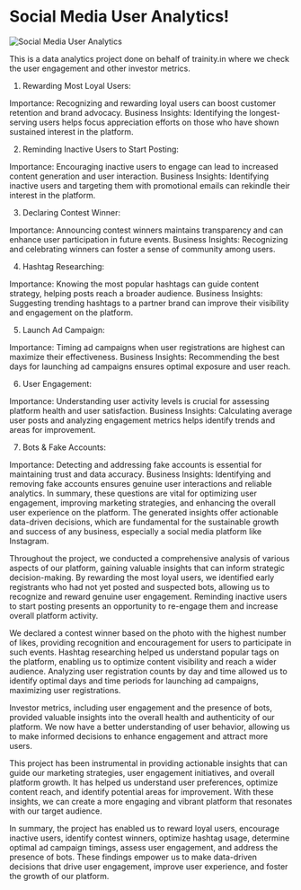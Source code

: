 # Social Media User Analytics!
![Social Media User Analytics](https://github.com/santasish/InstagramUserAnalytics/assets/112464173/6bd7af5d-ff0e-4565-ac93-8fbe4e7158a8)



This is a data analytics project done on behalf of trainity.in where we check the user engagement and other investor metrics.

1. Rewarding Most Loyal Users:

Importance: Recognizing and rewarding loyal users can boost customer retention and brand advocacy.
Business Insights: Identifying the longest-serving users helps focus appreciation efforts on those who have shown sustained interest in the platform.



2. Reminding Inactive Users to Start Posting:

Importance: Encouraging inactive users to engage can lead to increased content generation and user interaction.
Business Insights: Identifying inactive users and targeting them with promotional emails can rekindle their interest in the platform.



3. Declaring Contest Winner:

Importance: Announcing contest winners maintains transparency and can enhance user participation in future events.
Business Insights: Recognizing and celebrating winners can foster a sense of community among users.



4. Hashtag Researching:

Importance: Knowing the most popular hashtags can guide content strategy, helping posts reach a broader audience.
Business Insights: Suggesting trending hashtags to a partner brand can improve their visibility and engagement on the platform.




5. Launch Ad Campaign:

Importance: Timing ad campaigns when user registrations are highest can maximize their effectiveness.
Business Insights: Recommending the best days for launching ad campaigns ensures optimal exposure and user reach.




6. User Engagement:

Importance: Understanding user activity levels is crucial for assessing platform health and user satisfaction.
Business Insights: Calculating average user posts and analyzing engagement metrics helps identify trends and areas for improvement.




7. Bots & Fake Accounts:

Importance: Detecting and addressing fake accounts is essential for maintaining trust and data accuracy.
Business Insights: Identifying and removing fake accounts ensures genuine user interactions and reliable analytics.
In summary, these questions are vital for optimizing user engagement, improving marketing strategies, and enhancing the overall user experience on the platform. The generated insights offer actionable data-driven decisions, which are fundamental for the sustainable growth and success of any business, especially a social media platform like Instagram.



Throughout the project, we conducted a comprehensive analysis of various aspects of our platform, gaining valuable insights that can inform strategic decision-making. By rewarding the most loyal users, we identified early registrants who had not yet posted and suspected bots, allowing us to recognize and reward genuine user engagement. Reminding inactive users to start posting presents an opportunity to re-engage them and increase overall platform activity.

We declared a contest winner based on the photo with the highest number of likes, providing recognition and encouragement for users to participate in such events. Hashtag researching helped us understand popular tags on the platform, enabling us to optimize content visibility and reach a wider audience. Analyzing user registration counts by day and time allowed us to identify optimal days and time periods for launching ad campaigns, maximizing user registrations.

Investor metrics, including user engagement and the presence of bots, provided valuable insights into the overall health and authenticity of our platform. We now have a better understanding of user behavior, allowing us to make informed decisions to enhance engagement and attract more users.

This project has been instrumental in providing actionable insights that can guide our marketing strategies, user engagement initiatives, and overall platform growth. It has helped us understand user preferences, optimize content reach, and identify potential areas for improvement. With these insights, we can create a more engaging and vibrant platform that resonates with our target audience.

In summary, the project has enabled us to reward loyal users, encourage inactive users, identify contest winners, optimize hashtag usage, determine optimal ad campaign timings, assess user engagement, and address the presence of bots. These findings empower us to make data-driven decisions that drive user engagement, improve user experience, and foster the growth of our platform.
